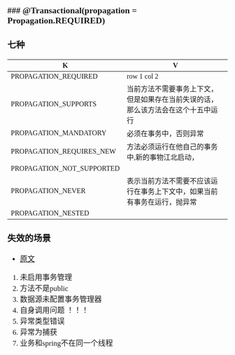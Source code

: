 <span  style="font-family: Simsun,serif; font-size: 17px; ">

### ### @Transactional(propagation = Propagation.REQUIRED)

### 七种

K | V
---|---
PROPAGATION_REQUIRED | row 1 col 2
PROPAGATION_SUPPORTS | 当前方法不需要事务上下文，但是如果存在当前失误的话，那么该方法会在这个十五中运行
PROPAGATION_MANDATORY | 必须在事务中，否则异常
PROPAGATION_REQUIRES_NEW | 方法必须运行在他自己的事务中,新的事物江北启动，
PROPAGATION_NOT_SUPPORTED |
PROPAGATION_NEVER | 表示当前方法不需要不应该运行在事务上下文中，如果当前有事务在运行，抛异常
PROPAGATION_NESTED |

### 失效的场景

- [原文](https://blog.csdn.net/jiahao1186/article/details/122484466)

1. 未启用事务管理
2. 方法不是public
3. 数据源未配置事务管理器
4. 自身调用问题 ！！！
5. 异常类型错误
6. 异常为捕获
7. 业务和spring不在同一个线程

</span>